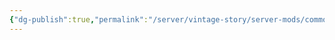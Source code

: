 ```yaml
---
{"dg-publish":true,"permalink":"/server/vintage-story/server-mods/common-lib/","tags":["vs-up-to-date"],"noteIcon":""}
---
```


